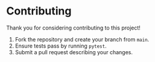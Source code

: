 # Contributing

Thank you for considering contributing to this project!

1. Fork the repository and create your branch from `main`.
2. Ensure tests pass by running `pytest`.
3. Submit a pull request describing your changes.
